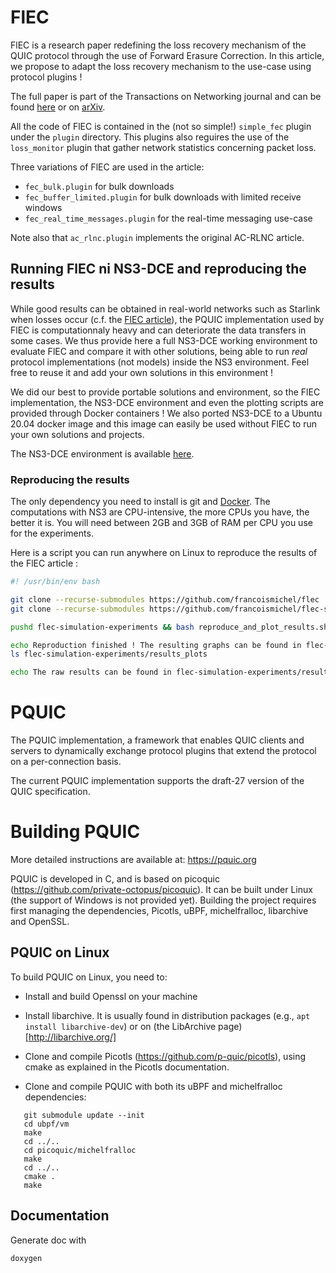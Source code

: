 # FlEC

FlEC is a research paper redefining the loss recovery mechanism of the QUIC protocol through the use
of Forward Erasure Correction. In this article, we propose to adapt the loss recovery mechanism to the 
use-case using protocol plugins !

The full paper is part of the Transactions on Networking journal and can be found [here](https://ieeexplore.ieee.org/document/9861377) or on [arXiv](https://arxiv.org/abs/2208.07741).

All the code of FlEC is contained in the (not so simple!) `simple_fec` plugin under the `plugin` directory. This plugins also reguires the use of 
the `loss_monitor` plugin that gather network statistics concerning packet loss.

Three variations of FlEC are used in the article:
- `fec_bulk.plugin` for bulk downloads
- `fec_buffer_limited.plugin` for bulk downloads with limited receive windows
- `fec_real_time_messages.plugin` for the real-time messaging use-case

Note also that `ac_rlnc.plugin` implements the original AC-RLNC article.

## Running FlEC ni NS3-DCE and reproducing the results

While good results can be obtained in real-world networks such as Starlink when losses occur (c.f. the [FlEC article](https://ieeexplore.ieee.org/document/9861377)), the PQUIC implementation used by FlEC is computationnaly heavy and can deteriorate the 
data transfers in some cases. We thus provide here a full NS3-DCE working environment to evaluate FlEC and compare it with other solutions, being able to run *real* protocol implementations (not models) inside the NS3 environment.
Feel free to reuse it and add your own solutions in this environment !

We did our best to provide portable solutions and environment, so the FlEC implementation, the NS3-DCE environment and even the plotting scripts are provided through Docker containers ! We also ported NS3-DCE to a Ubuntu 20.04 docker image and this image can easily be used without FlEC to run your own solutions and projects.

The NS3-DCE environment is available [here](https://github.com/francoismichel/flec-simulation-experiments).

### Reproducing the results
The only dependency you need to install is git and [Docker](https://www.docker.com/).
The computations with NS3 are CPU-intensive, the more CPUs you have, the better it is. You will need between 2GB and 3GB of RAM per CPU you use for the experiments.

Here is a script you can run anywhere on Linux to reproduce the results of the FlEC article :

```bash
#! /usr/bin/env bash

git clone --recurse-submodules https://github.com/francoismichel/flec
git clone --recurse-submodules https://github.com/francoismichel/flec-simulation-experiments

pushd flec-simulation-experiments && bash reproduce_and_plot_results.sh ../flec && popd

echo Reproduction finished ! The resulting graphs can be found in flec-simulation-experiments/results_plots :
ls flec-simulation-experiments/results_plots

echo The raw results can be found in flec-simulation-experiments/results
```


# PQUIC

The PQUIC implementation, a framework that enables QUIC clients and servers to dynamically exchange protocol plugins that extend the protocol on a per-connection basis.

The current PQUIC implementation supports the draft-27 version of the QUIC specification.

# Building PQUIC

More detailed instructions are available at: https://pquic.org

PQUIC is developed in C, and is based on picoquic (https://github.com/private-octopus/picoquic).
It can be built under Linux (the support of Windows is not provided yet).
Building the project requires first managing the dependencies, Picotls, uBPF, michelfralloc, libarchive
and OpenSSL.

## PQUIC on Linux

To build PQUIC on Linux, you need to:

 * Install and build Openssl on your machine

 * Install libarchive. It is usually found in distribution packages (e.g., `apt install libarchive-dev`) or on (the LibArchive page)[http://libarchive.org/]

 * Clone and compile Picotls (https://github.com/p-quic/picotls), using cmake as explained in the Picotls documentation.

 * Clone and compile PQUIC with both its uBPF and michelfralloc dependencies:

~~~
   git submodule update --init
   cd ubpf/vm
   make
   cd ../..
   cd picoquic/michelfralloc
   make
   cd ../..
   cmake .
   make
~~~

## Documentation

Generate doc with
```bash
doxygen
```
